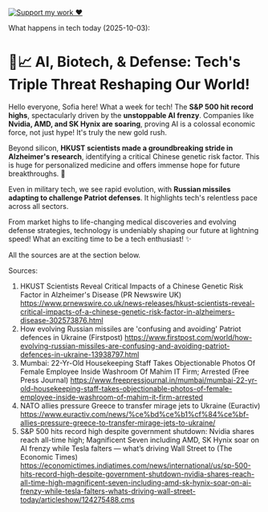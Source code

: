 [![Support my work ❤️](https://img.shields.io/badge/Support%20my%20work%20❤️-orange?style=for-the-badge&logo=patreon&logoColor=white)](https://www.patreon.com/c/evertonics)

What happens in tech today (2025-10-03):

# 🚀📈 **AI, Biotech, & Defense: Tech's Triple Threat Reshaping Our World!**

Hello everyone, Sofia here! What a week for tech! The **S&P 500 hit record highs**, spectacularly driven by the **unstoppable AI frenzy**. Companies like **Nvidia, AMD, and SK Hynix are soaring**, proving AI is a colossal economic force, not just hype! It's truly the new gold rush.

Beyond silicon, **HKUST scientists made a groundbreaking stride in Alzheimer's research**, identifying a critical Chinese genetic risk factor. This is huge for personalized medicine and offers immense hope for future breakthroughs. 🧬

Even in military tech, we see rapid evolution, with **Russian missiles adapting to challenge Patriot defenses**. It highlights tech's relentless pace across all sectors.

From market highs to life-changing medical discoveries and evolving defense strategies, technology is undeniably shaping our future at lightning speed! What an exciting time to be a tech enthusiast! ✨

All the sources are at the section below.

Sources:
1. HKUST Scientists Reveal Critical Impacts of a Chinese Genetic Risk Factor in Alzheimer's Disease (PR Newswire UK)
   https://www.prnewswire.co.uk/news-releases/hkust-scientists-reveal-critical-impacts-of-a-chinese-genetic-risk-factor-in-alzheimers-disease-302573876.html
2. How evolving Russian missiles are 'confusing and avoiding' Patriot defences in Ukraine (Firstpost)
   https://www.firstpost.com/world/how-evolving-russian-missiles-are-confusing-and-avoiding-patriot-defences-in-ukraine-13938797.html
3. Mumbai: 22-Yr-Old Housekeeping Staff Takes Objectionable Photos Of Female Employee Inside Washroom Of Mahim IT Firm; Arrested (Free Press Journal)
   https://www.freepressjournal.in/mumbai/mumbai-22-yr-old-housekeeping-staff-takes-objectionable-photos-of-female-employee-inside-washroom-of-mahim-it-firm-arrested
4. ΝΑΤΟ allies pressure Greece to transfer mirage jets to Ukraine (Euractiv)
   https://www.euractiv.com/news/%ce%bd%ce%b1%cf%84%ce%bf-allies-pressure-greece-to-transfer-mirage-jets-to-ukraine/
5. S&P 500 hits record high despite government shutdown: Nvidia shares reach all-time high; Magnificent Seven including AMD, SK Hynix soar on AI frenzy while Tesla falters — what’s driving Wall Street to (The Economic Times)
   https://economictimes.indiatimes.com/news/international/us/sp-500-hits-record-high-despite-government-shutdown-nvidia-shares-reach-all-time-high-magnificent-seven-including-amd-sk-hynix-soar-on-ai-frenzy-while-tesla-falters-whats-driving-wall-street-today/articleshow/124275488.cms